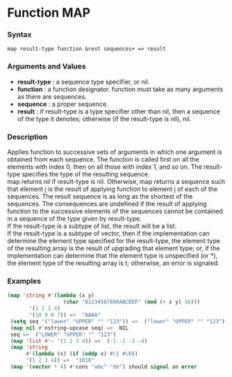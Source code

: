 <!-- Generated on 05/10/2020 by https://github.com/anto2oo/clhs-evolved -->

# Function MAP

### Syntax
`map result-type function &rest sequences+ => result`  


### Arguments and Values
- **result-type** :  a sequence type specifier, or nil.   
- **function** : a function designator. function must take as many arguments as there are sequences.   
- **sequence** : a proper sequence.   
- **result** : if result-type is a type specifier other than nil, then a sequence of the type it denotes; otherwise (if the result-type is nil), nil.   


### Description
Applies function to successive sets of arguments in which one argument is obtained from each sequence. The function is called first on all the elements with index 0, then on all those with index 1, and so on. The result-type specifies the type of the resulting sequence.  
map returns nil if result-type is nil. Otherwise, map returns a sequence such that element j is the result of applying function to element j of each of the sequences. The result sequence is as long as the shortest of the sequences. The consequences are undefined if the result of applying function to the successive elements of the sequences cannot be contained in a sequence of the type given by result-type.  
 If the result-type is a subtype of list, the result will be a list.  
If the result-type is a subtype of vector, then if the implementation can determine the element type specified for the result-type, the element type of the resulting array is the result of upgrading that element type; or, if the implementation can determine that the element type is unspecified (or *), the element type of the resulting array is t; otherwise, an error is signaled.



### Examples
```lisp 
(map 'string #'(lambda (x y)
                  (char "01234567890ABCDEF" (mod (+ x y) 16)))
       '(1 2 3 4)
       '(10 9 8 7)) =>  "AAAA"
 (setq seq '("lower" "UPPER" "" "123")) =>  ("lower" "UPPER" "" "123")
 (map nil #'nstring-upcase seq) =>  NIL
 seq =>  ("LOWER" "UPPER" "" "123")
 (map 'list #'- '(1 2 3 4)) =>  (-1 -2 -3 -4)
 (map 'string
      #'(lambda (x) (if (oddp x) #\1 #\0))
      '(1 2 3 4)) =>  "1010"
 (map '(vector * 4) #'cons "abc" "de") should signal an error
```
